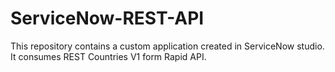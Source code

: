 # ServiceNow-REST-API
This repository contains a custom application created in ServiceNow studio. It consumes REST Countries V1 form Rapid API.
